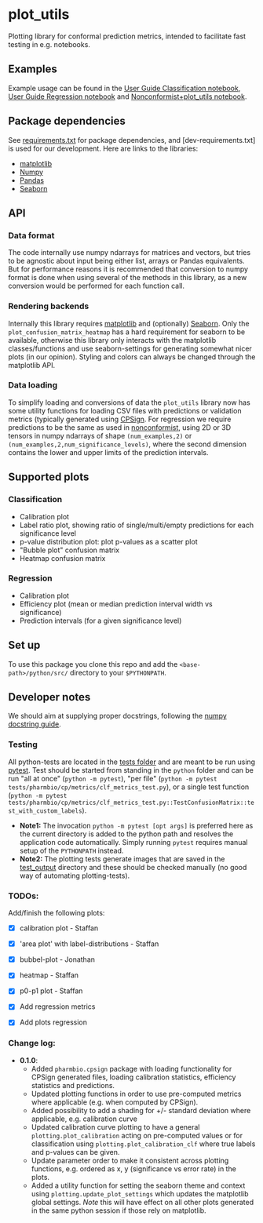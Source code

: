 # plot_utils
Plotting library for conformal prediction metrics, intended to facilitate fast testing in e.g. notebooks.  

## Examples
Example usage can be found in the [User Guide Classification notebook](examples/User_guide_classification.ipynb), [User Guide Regression notebook](examples/User_guide_regression.ipynb) and [Nonconformist+plot_utils notebook](examples/Nonconformist_and_plot_utils.ipynb).

## Package dependencies
See [requirements.txt](requirements.txt) for package dependencies, and [dev-requirements.txt] is used for our development. Here are links to the libraries:

- [matplotlib](https://matplotlib.org/)
- [Numpy](https://numpy.org/)
- [Pandas](https://pandas.pydata.org/)
- [Seaborn](https://seaborn.pydata.org/)

## API

### Data format
The code internally use numpy ndarrays for matrices and vectors, but tries to be agnostic about input being either list, arrays or Pandas equivalents. But for performance reasons it is recommended that conversion to numpy format is done when using several of the methods in this library, as a new conversion would be performed for each function call.

### Rendering backends
Internally this library requires [matplotlib](https://matplotlib.org/) and (optionally) [Seaborn](https://seaborn.pydata.org/). Only the `plot_confusion_matrix_heatmap` has a hard requirement for seaborn to be available, otherwise this library only interacts with the matplotlib classes/functions and use seaborn-settings for generating somewhat nicer plots (in our opinion). Styling and colors can always be changed through the matplotlib API. 

### Data loading 
To simplify loading and conversions of data the `plot_utils` library now has some utility functions for loading CSV files with predictions or validation metrics (typically generated using [CPSign](https://github.com/arosbio/cpsign). For regression we require predictions to be the same as used in [nonconformist](https://github.com/donlnz/nonconformist), using 2D or 3D tensors in numpy ndarrays of shape `(num_examples,2)` or `(num_examples,2,num_significance_levels)`, where the second dimension contains the lower and upper limits of the prediction intervals.


## Supported plots
### Classification
* Calibration plot
* Label ratio plot, showing ratio of single/multi/empty predictions for each significance level
* p-value distribution plot: plot p-values as a scatter plot
* "Bubble plot" confusion matrix
* Heatmap confusion matrix

### Regression 
* Calibration plot
* Efficiency plot (mean or median prediction interval width vs significance)
* Prediction intervals (for a given significance level)

## Set up 
To use this package you clone this repo and add the `<base-path>/python/src/` directory to your `$PYTHONPATH`. 

## Developer notes
We should aim at supplying proper docstrings, following the [numpy docstring guide](https://numpydoc.readthedocs.io/en/latest/format.html).

### Testing
All python-tests are located in the [tests folder](python/tests) and are meant to be run using [pytest](https://docs.pytest.org). Test should be started from standing in the `python` folder and can be run "all at once" (`python -m pytest`), "per file" (`python -m pytest tests/pharmbio/cp/metrics/clf_metrics_test.py`), or a single test function (`python -m pytest tests/pharmbio/cp/metrics/clf_metrics_test.py::TestConfusionMatrix::test_with_custom_labels`). 
- **Note1:** The invocation `python -m pytest [opt args]` is preferred here as the current directory is added to the python path and resolves the application code automatically. Simply running `pytest` requires manual setup of the `PYTHONPATH` instead.
- **Note2:** The plotting tests generate images that are saved in the [test_output](python/tests/test_output) directory and these should be checked manually (no good way of automating plotting-tests).

### TODOs:

Add/finish the following plots:
 - [x] calibration plot - Staffan
 - [x] 'area plot' with label-distributions - Staffan
 - [x] bubbel-plot - Jonathan
 - [x] heatmap - Staffan
 - [x] p0-p1 plot - Staffan
 - [x] Add regression metrics
 - [x] Add plots regression


### Change log:
- **0.1.0**: 
    * Added `pharmbio.cpsign` package with loading functionality for CPSign generated files, loading calibration statistics, efficiency statistics and predictions.
    * Updated plotting functions in order to use pre-computed metrics where applicable (e.g. when computed by CPSign).
    * Added possibility to add a shading for +/- standard deviation where applicable, e.g. calibration curve
    * Updated calibration curve plotting to have a general `plotting.plot_calibration` acting on pre-computed values or for classification using `plotting.plot_calibration_clf` where true labels and p-values can be given.
    * Update parameter order to make it consistent across plotting functions, e.g. ordered as x, y (significance vs error rate) in the plots. 
    * Added a utility function for setting the seaborn theme and context using `plotting.update_plot_settings` which updates the matplotlib global settings. *Note* this will have effect on all other plots generated in the same python session if those rely on matplotlib. 
